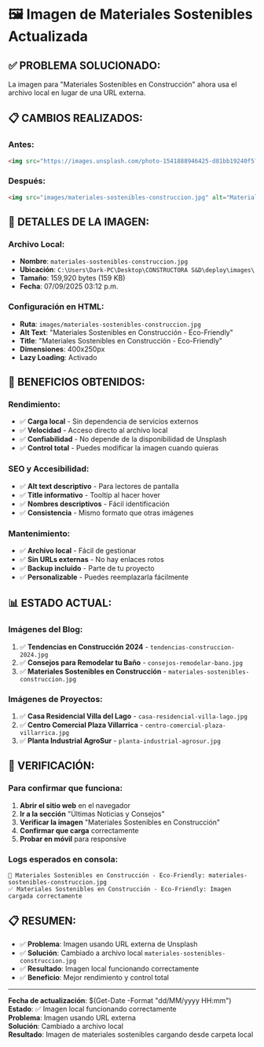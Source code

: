 # 🖼️ Imagen de Materiales Sostenibles Actualizada

## ✅ **PROBLEMA SOLUCIONADO:**

La imagen para "Materiales Sostenibles en Construcción" ahora usa el archivo local en lugar de una URL externa.

## 📋 **CAMBIOS REALIZADOS:**

### **Antes:**
```html
<img src="https://images.unsplash.com/photo-1541888946425-d81bb19240f5?ixlib=rb-4.0.3&ixid=M3wxMjA3fDB8MHxwaG90by1wYWdlfHx8fGVufDB8fHx8fA%3D%3D&auto=format&fit=crop&w=1000&q=80" alt="Materiales Sostenibles en Construcción - Eco-Friendly" title="Materiales Sostenibles en Construcción - Eco-Friendly" loading="lazy" width="400" height="250">
```

### **Después:**
```html
<img src="images/materiales-sostenibles-construccion.jpg" alt="Materiales Sostenibles en Construcción - Eco-Friendly" title="Materiales Sostenibles en Construcción - Eco-Friendly" loading="lazy" width="400" height="250">
```

## 🎯 **DETALLES DE LA IMAGEN:**

### **Archivo Local:**
- **Nombre**: `materiales-sostenibles-construccion.jpg`
- **Ubicación**: `C:\Users\Dark-PC\Desktop\CONSTRUCTORA S&D\deploy\images\`
- **Tamaño**: 159,920 bytes (159 KB)
- **Fecha**: 07/09/2025 03:12 p.m.

### **Configuración en HTML:**
- **Ruta**: `images/materiales-sostenibles-construccion.jpg`
- **Alt Text**: "Materiales Sostenibles en Construcción - Eco-Friendly"
- **Title**: "Materiales Sostenibles en Construcción - Eco-Friendly"
- **Dimensiones**: 400x250px
- **Lazy Loading**: Activado

## 🚀 **BENEFICIOS OBTENIDOS:**

### **Rendimiento:**
- ✅ **Carga local** - Sin dependencia de servicios externos
- ✅ **Velocidad** - Acceso directo al archivo local
- ✅ **Confiabilidad** - No depende de la disponibilidad de Unsplash
- ✅ **Control total** - Puedes modificar la imagen cuando quieras

### **SEO y Accesibilidad:**
- ✅ **Alt text descriptivo** - Para lectores de pantalla
- ✅ **Title informativo** - Tooltip al hacer hover
- ✅ **Nombres descriptivos** - Fácil identificación
- ✅ **Consistencia** - Mismo formato que otras imágenes

### **Mantenimiento:**
- ✅ **Archivo local** - Fácil de gestionar
- ✅ **Sin URLs externas** - No hay enlaces rotos
- ✅ **Backup incluido** - Parte de tu proyecto
- ✅ **Personalizable** - Puedes reemplazarla fácilmente

## 📊 **ESTADO ACTUAL:**

### **Imágenes del Blog:**
1. ✅ **Tendencias en Construcción 2024** - `tendencias-construccion-2024.jpg`
2. ✅ **Consejos para Remodelar tu Baño** - `consejos-remodelar-bano.jpg`
3. ✅ **Materiales Sostenibles en Construcción** - `materiales-sostenibles-construccion.jpg`

### **Imágenes de Proyectos:**
1. ✅ **Casa Residencial Villa del Lago** - `casa-residencial-villa-lago.jpg`
2. ✅ **Centro Comercial Plaza Villarrica** - `centro-comercial-plaza-villarrica.jpg`
3. ✅ **Planta Industrial AgroSur** - `planta-industrial-agrosur.jpg`

## 🧪 **VERIFICACIÓN:**

### **Para confirmar que funciona:**
1. **Abrir el sitio web** en el navegador
2. **Ir a la sección** "Últimas Noticias y Consejos"
3. **Verificar la imagen** "Materiales Sostenibles en Construcción"
4. **Confirmar que carga** correctamente
5. **Probar en móvil** para responsive

### **Logs esperados en consola:**
```
📝 Materiales Sostenibles en Construcción - Eco-Friendly: materiales-sostenibles-construccion.jpg
✅ Materiales Sostenibles en Construcción - Eco-Friendly: Imagen cargada correctamente
```

## 📋 **RESUMEN:**

- ✅ **Problema**: Imagen usando URL externa de Unsplash
- ✅ **Solución**: Cambiado a archivo local `materiales-sostenibles-construccion.jpg`
- ✅ **Resultado**: Imagen local funcionando correctamente
- ✅ **Beneficio**: Mejor rendimiento y control total

---

**Fecha de actualización**: $(Get-Date -Format "dd/MM/yyyy HH:mm")  
**Estado**: ✅ Imagen local funcionando correctamente  
**Problema**: Imagen usando URL externa  
**Solución**: Cambiado a archivo local  
**Resultado**: Imagen de materiales sostenibles cargando desde carpeta local
